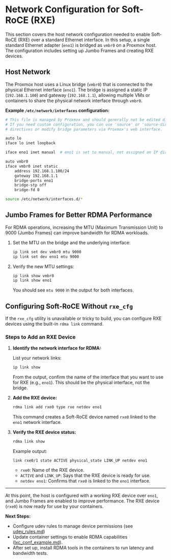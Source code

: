 # Network Configuration for Soft-RoCE (RXE)

This section covers the host network configuration needed to enable Soft-RoCE (RXE) over a standard Ethernet interface. In this setup, a single standard Ethernet adapter (`eno1`) is bridged as `vmbr0` on a Proxmox host. The configuration includes setting up Jumbo Frames and creating RXE devices.

## Host Network 

The Proxmox host uses a Linux bridge (`vmbr0`) that is connected to the physical Ethernet interface (`eno1`). The bridge is assigned a static IP (`192.168.1.100`) and gateway (`192.168.1.1`), allowing multiple VMs or containers to share the physical network interface through `vmbr0`.

**Example `/etc/network/interfaces` configuration:**

```bash
# This file is managed by Proxmox and should generally not be edited directly.
# If you need custom configuration, you can use 'source' or 'source-directory'
# directives or modify bridge parameters via Proxmox's web interface.

auto lo
iface lo inet loopback

iface eno1 inet manual  # eno1 is set to manual, not assigned an IP directly

auto vmbr0
iface vmbr0 inet static
    address 192.168.1.100/24
    gateway 192.168.1.1
    bridge-ports eno1
    bridge-stp off
    bridge-fd 0

source /etc/network/interfaces.d/*
```


## Jumbo Frames for Better RDMA Performance

For RDMA operations, increasing the MTU (Maximum Transmission Unit) to 9000 (Jumbo Frames) can improve bandwidth for RDMA workloads.

1. Set the MTU on the bridge and the underlying interface:
   ```bash
   ip link set dev vmbr0 mtu 9000
   ip link set dev eno1 mtu 9000
   ```

2. Verify the new MTU settings:
   ```bash
   ip link show vmbr0
   ip link show eno1
   ```
   You should see `mtu 9000` in the output for both interfaces.

## Configuring Soft-RoCE Without `rxe_cfg`

If the `rxe_cfg` utility is unavailable or tricky to build, you can configure RXE devices using the built-in `rdma link` command.

### Steps to Add an RXE Device

1. **Identify the network interface for RDMA:**
   
   List your network links:
   
   ```bash
   ip link show
   ```

   From the output, confirm the name of the interface that you want to use for RXE (e.g., `eno1`). This should be the physical interface, not the bridge.

2. **Add the RXE device:**
   
   ```bash
   rdma link add rxe0 type rxe netdev eno1
   ```
   
   This command creates a Soft-RoCE device named `rxe0` linked to the `eno1` network interface.

3. **Verify the RXE device status:**
   
   ```bash
   rdma link show
   ```
   
   Example output:
   
   ```
   link rxe0/1 state ACTIVE physical_state LINK_UP netdev eno1
   ```
   
   - `rxe0`: Name of the RXE device.
   - `ACTIVE` and `LINK_UP`: Says that the RXE device is ready for use.
   - `netdev eno1`: Confirms that `rxe0` is linked to the `eno1` interface.

---
At this point, the host is configured with a working RXE device over `eno1`, and Jumbo Frames are enabled to improve performance. The RXE device (`rxe0`) is now ready for use by your containers.

**Next Steps:**
- Configure udev rules to manage device permissions (see [udev_rules.md](./udev_rules.md))
- Update container settings to enable RDMA capabilities ([lxc_conf_example.md](./lxc_conf_example.md)).
- After set up, install RDMA tools in the containers to run latency and bandwidth tests.
